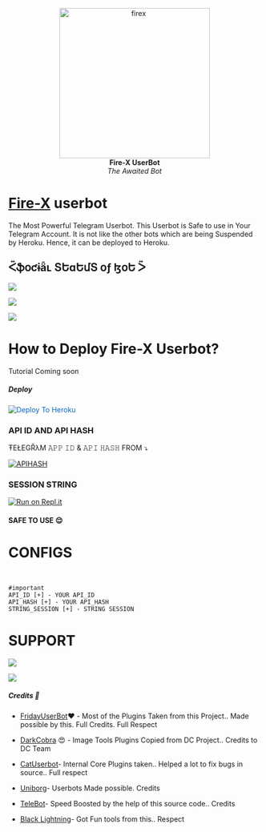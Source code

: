 <p align="center">
   
   <a href="https://github.com/TeamEviral/Fire-X">
      <img src="https://telegra.ph/file/4fd8dcd5319be4e025022.jpg" alt="firex", height="300px",width="300px">
   </a>
   <br>
   <b>Fire-X UserBot</b><br>
   <i>The Awaited Bot</i>
</p>
 
   
# [Fire-X](https://t.me/FireXUserBot) userbot

The Most Powerful Telegram Userbot.
This Userbot is Safe to use in Your Telegram Account.
It is not like the other bots which are being Suspended by Heroku. Hence, it can be deployed to Heroku.


## ᑈֆօƈɨǟʟ ՏԵɑԵմՏ օƒ ɮօԵ ᐵ 

<p align="left"><a href="https://github.com/TeamEviral/Fire-X/network/members"><img src="https://img.shields.io/github/forks/TeamEviral/Fire-X?label=Forks&logoColor=purple&style=social"></a><p align="left"><a href="https://github.com/TeamEviral/Fire-X/stargazers"><img src="https://img.shields.io/github/stars/TeamEviral/Fire-X?logoColor=red&style=social"></a><p align="left"><a href="https://github.com/TeamEviral/Fire-X"><img src="https://img.shields.io/github/last-commit/TeamEviral/Fire-X?logoColor=brown&style=plastic"></a>

# How to Deploy Fire-X Userbot?
Tutorial Coming soon
   
##### Deploy
<a href="https://dashboard.heroku.com/new?button-url=https%3A%2F%2Fgithub.com%2FTeamEviral%2Ffire-X&amp;template=https%3A%2F%2Fgithub.com%2FTeamEviral%2Ffire-X" rel="nofollow" style="background-color: initial; box-sizing: border-box; color: #0366d6; text-decoration-line: none;"><img alt="Deploy To Heroku" src="https://camo.githubusercontent.com/83b0e95b38892b49184e07ad572c94c8038323fb/68747470733a2f2f7777772e6865726f6b7563646e2e636f6d2f6465706c6f792f627574746f6e2e737667" style="border-style: none; box-sizing: initial; max-width: 100%;" /></a></div>


### API ID AND API HASH 
ŦEŁEGŘλM 
𝙰𝙿𝙿 𝙸𝙳 & 𝙰𝙿𝙸 𝙷𝙰𝚂𝙷 
FROM 
 ⤵
   </p><p align="centre"><a href="https://my.telegram.org"> <img src="https://img.shields.io/badge/via_WEBSITE-APP_ID API_HASH-blue?style=for-the-badge&logo=telegram" alt="APIHASH" /></a> 





### SESSION STRING 
<a href="https://replit.com/@chrisdroid1/Fire-X-String-Gen#main.py"><img alt="Run on Repl.it" src="https://camo.githubusercontent.com/05149b448485553c6f14f6430a45c12dcc79ed3c/68747470733a2f2f7265706c2e69742f62616467652f6769746875622f6a61727669733231303930342f4a6172766973" style="border-style: none; box-sizing: initial; max-width: 100%;" /></a></div>
#### SAFE TO USE 😌

# CONFIGS 
```


#important 
API_ID [+] - YOUR API_ID 
API_HASH [+] - YOUR API_HASH 
STRING_SESSION [+] - STRING SESSION 

```
# SUPPORT 

<a href="https://telegram.me/FIRE_X_CHANNEL" target="_blank"><img src="https://img.shields.io/badge/Join-Channel-yellow.svg?style=for-the-badge&logo=Telegram"></a>

<a href="https://telegram.me/FIREXuserbot" target="_blank"><img src="https://img.shields.io/badge/Join-Support%20Group-red.svg?style=for-the-badge&logo=Telegram"></a>


#####  Credits 🌹

- [FridayUserBot](https://github.com/DevsExpo/FridayUserBot)❤️ - 
Most of the Plugins Taken from this Project.. Made possible by this. Full Credits. Full Respect

- [DarkCobra](https://github.com/DARK-COBRA/DARKCOBRA) 😍 - 
Image Tools Plugins Copied from DC Project.. Credits to DC Team

- [CatUserbot](https://github.com/sandy1709/catuserbot)- 
Internal Core Plugins taken.. Helped a lot to fix bugs in source.. Full respect

- [Uniborg](https://github.com/SPECIHIDE/UniBorg)- 
Userbots Made possible. Credits

- [TeleBot](https://github.com/xditya/Telebot)-
Speed Boosted by the help of this source code.. Credits

- [Black Lightning](https://github.com/Keinshin/Black-lightning)- 
Got Fun tools from this.. Respect
